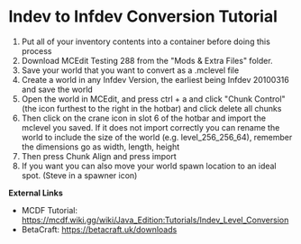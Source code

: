 # Indev to Infdev Conversion Tutorial

1. Put all of your inventory contents into a container before doing this process
2. Download MCEdit Testing 288 from the "Mods & Extra Files" folder.
3. Save your world that you want to convert as a .mclevel file 
4. Create a world in any Infdev Version, the earliest being Infdev 20100316 and save the world
5. Open the world in MCEdit, and press ctrl + a and click "Chunk Control" (the icon furthest to the right in the hotbar) and click delete all chunks
6. Then click on the crane icon in slot 6 of the hotbar and import the mclevel you saved. If it does not import correctly you can rename the world to include the size of the world (e.g. level_256_256_64), remember the dimensions go as width, length, height
7. Then press Chunk Align and press import
8. If you want you can also move your world spawn location to an ideal spot. (Steve in a spawner icon)

**External Links**
- MCDF Tutorial: https://mcdf.wiki.gg/wiki/Java_Edition:Tutorials/Indev_Level_Conversion
- BetaCraft: https://betacraft.uk/downloads
